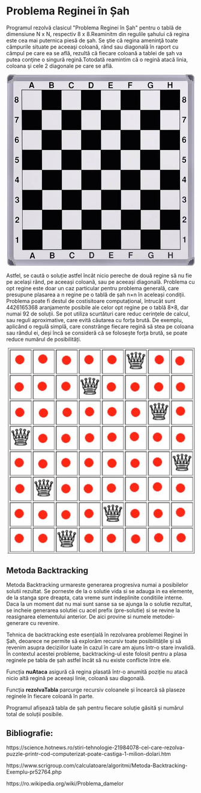 <!DOCTYPE html>
<html>
<body>
<h1>Problema Reginei în Șah</h1>
<p>Programul rezolvă clasicul "Problema Reginei în Șah" pentru o tablă de dimensiune N x N, respectiv 8 x 8.Reaminitm din regulile şahului că regina este cea mai puternica piesă de şah. Se ştie că regina ameninţă toate câmpurile situate pe aceeaşi coloană, rând sau diagonală în raport cu câmpul pe care ea se află, rezultă că fiecare coloană a tablei de şah va putea conţine o singură regină.Totodată reamintim că o regină atacă linia, coloana şi cele 2 diagonale pe care se află.</p>
<center><img src="poze\tabla_sah.jpg"width="500"></center>
<p>Astfel, se caută o soluție astfel încât nicio pereche de două regine să nu fie pe același rând, pe aceeași coloană, sau pe aceeași diagonală. Problema cu opt regine este doar un caz particular pentru problema generală, care presupune plasarea a n regine pe o tablă de șah n×n în aceleași condiții.
Problema poate fi destul de costisitoare computațional, întrucât sunt 4426165368 aranjamente posibile ale celor opt regine pe o tablă 8×8, dar numai 92 de soluții. Se pot utiliza scurtături care reduc cerințele de calcul, sau reguli aproximative, care evită căutarea cu forța brută. De exemplu, aplicând o regulă simplă, care constrânge fiecare regină să stea pe coloana sau rândul ei, deși încă se consideră că se folosește forța brută, se poate reduce numărul de posibilități.</p>
<center><img src="poze\8regine.jpg" width="500"></center>
<h2>Metoda Backtracking</h2>
<p>Metoda Backtracking urmareste generarea progresiva numai a posibilelor solutii rezultat. Se porneste de la o solutie vida si se adauga in ea elemente, de la stanga spre dreapta, cata vreme sunt indeplinite conditiile interne. Daca la un moment dat nu mai sunt sanse sa se ajunga la o solutie rezultat, se incheie generarea solutiei cu acel prefix (pre-solutie) si se revine la reasignarea elementului anterior. De aici provine si numele metodei-generare cu revenire.</p>
<p>Tehnica de backtracking este esențială în rezolvarea problemei Reginei în Șah, deoarece ne permite să explorăm recursiv toate posibilitățile și să revenim asupra deciziilor luate în cazul în care am ajuns într-o stare invalidă. În contextul acestei probleme, backtracking-ul este folosit pentru a plasa reginele pe tabla de șah astfel încât să nu existe conflicte între ele.
<p>Funcția <b>nuAtaca</b> asigură că regina plasată într-o anumită poziție nu atacă nicio altă regină pe aceeași linie, coloană sau diagonală.</p>
<p>Funcția <b>rezolvaTabla</b> parcurge recursiv coloanele și încearcă să plaseze reginele în fiecare coloană în parte.</p>
<p>Programul afișează tabla de șah pentru fiecare soluție găsită și numărul total de soluții posibile.</p>
<h2>Bibliografie:</h2>
<p>https://science.hotnews.ro/stiri-tehnologie-21984078-cel-care-rezolva-puzzle-printr-cod-computerizat-poate-castiga-1-milion-dolari.htm</p>
<p>https://www.scrigroup.com/calculatoare/algoritmi/Metoda-Backtracking-Exemplu-pr52764.php</p>
<p>https://ro.wikipedia.org/wiki/Problema_damelor</p>
</body>
</html>